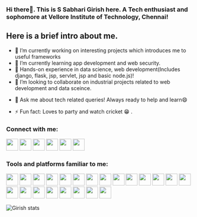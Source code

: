 ### Hi there👋. This is S Sabhari Girish here. A Tech enthusiast and sophomore at Vellore Institute of Technology, Chennai!

## Here is a brief intro about me.

<!--
**girish004/girish004** is a ✨ _special_ ✨ repository because its `README.md` (this file) appears on your GitHub profile.

Here are some ideas to get you started:-->

- 🔭 I’m currently working on interesting projects which introduces me to useful frameworks
- 🌱 I’m currently learning app development and web security. 
- :robot: Hands-on experience in data science, web development(Includes django, flask, jsp, servlet, jsp and basic node.js)!
- 👯 I’m looking to collaborate on industrial projects related to web development and data sceince.
<!--- 🤔 I’m looking for help with ...-->
- 💬 Ask me about tech related queries! Always ready to help and learn😄
<!--- 📫 How to reach me: ...-->
<!--- 😄 Pronouns: ...-->
- ⚡ Fun fact: Loves to party and watch cricket :grin: .

### Connect with me:
[<img width=32 height=32 src="https://simpleicons.org/icons/instagram.svg">](https://www.instagram.com/girish__4)
[<img width=32 height=32 src="https://simpleicons.org/icons/facebook.svg">](https://www.facebook.com/sabhari.girish.1/)
[<img width=32 height=32 src="https://simpleicons.org/icons/linkedin.svg">](https://www.linkedin.com/in/sabhari-girish/)
[<img width=32 height=32 src="https://simpleicons.org/icons/github.svg">](https://www.github.com/girish004)
[<img width=32 height=32 src="https://simpleicons.org/icons/twitter.svg">](https://twitter.com/sabharigirish04)
[<img width=32 height=32 src="https://simpleicons.org/icons/gmail.svg">](mailto:sabharigirish004@gmail.com)

### Tools and platforms familiar to me:
<img width=32 height=32 src="https://simpleicons.org/icons/visualstudiocode.svg"> <img width=32 height=32 src="https://simpleicons.org/icons/c.svg"> <img width=32 height=32 src="https://simpleicons.org/icons/cplusplus.svg"> <img width=32 height=32 src="https://simpleicons.org/icons/python.svg"> <img width=32 height=32 src="https://simpleicons.org/icons/java.svg"> <img width=32 height=32 src="https://simpleicons.org/icons/html5.svg"> <img width=32 height=32 src="https://simpleicons.org/icons/css3.svg"> <img width=32 height=32 src="https://simpleicons.org/icons/javascript.svg"> <img width=32 height=32 src="https://simpleicons.org/icons/npm.svg"> <img width=32 height=32 src="https://simpleicons.org/icons/pycharm.svg"> <img width=32 height=32 src="https://simpleicons.org/icons/kalilinux.svg"> <img width=32 height=32 src="https://simpleicons.org/icons/linux.svg"> <img width=32 height=32 src="https://simpleicons.org/icons/kaggle.svg"> <img width=32 height=32 src="https://simpleicons.org/icons/leetcode.svg"> <img width=32 height=32 src="https://simpleicons.org/icons/codechef.svg"> <img width=32 height=32 src="https://simpleicons.org/icons/hackerrank.svg"> <img width=32 height=32 src="https://simpleicons.org/icons/xampp.svg"> <img width=32 height=32 src="https://simpleicons.org/icons/mysql.svg"> <img width=32 height=32 src="https://simpleicons.org/icons/node-dot-js.svg"> <img width=32 height=32 src="https://simpleicons.org/icons/django.svg"> <img width=32 height=32 src="https://simpleicons.org/icons/flask.svg"> <img width=32 height=32 src="https://simpleicons.org/icons/eclipseide.svg">

![Girish stats](https://github.com/anuraghazra/github-readme-stats/api?username=girish004&show_icons=true&theme=radical)

